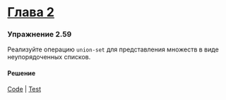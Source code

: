 # [Глава 2](../index.md#Глава-2-Построение-абстракций-с-помощью-данных)

### Упражнение 2.59
Реализуйте операцию `union-set` для представления множеств в виде неупорядоченных списков.

#### Решение
[Code](../../src/sicp/chapter02/2_59.clj) | [Test](../../test/sicp/chapter02/2_59_test.clj)
